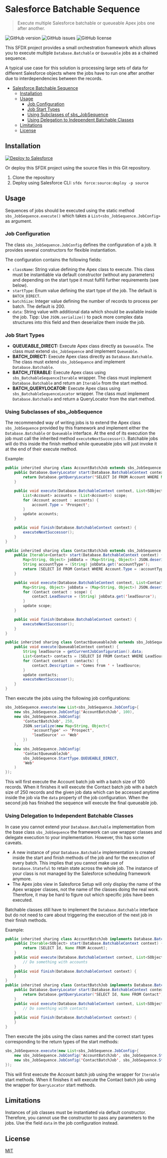 # Salesforce Batchable Sequence

> Execute multiple Salesforce batchable or queueable Apex jobs one after another.

![GitHub version](https://img.shields.io/github/package-json/v/georgwittberger/salesforce-batchable-sequence)
![GitHub issues](https://img.shields.io/github/issues/georgwittberger/salesforce-batchable-sequence)
![GitHub license](https://img.shields.io/github/license/georgwittberger/salesforce-batchable-sequence)

This SFDX project provides a small orchestration framework which allows you to execute multiple `Database.Batchable` or `Queueable` jobs as a chained sequence.

A typical use case for this solution is processing large sets of data for different Salesforce objects where the jobs have to run one after another due to interdependencies between the records.

- [Salesforce Batchable Sequence](#salesforce-batchable-sequence)
  - [Installation](#installation)
  - [Usage](#usage)
    - [Job Configuration](#job-configuration)
    - [Job Start Types](#job-start-types)
    - [Using Subclasses of sbs_JobSequence](#using-subclasses-of-sbs_jobsequence)
    - [Using Delegation to Independent Batchable Classes](#using-delegation-to-independent-batchable-classes)
  - [Limitations](#limitations)
  - [License](#license)

## Installation

<a href="https://githubsfdeploy.herokuapp.com?owner=georgwittberger&repo=salesforce-batchable-sequence&ref=master">
  <img alt="Deploy to Salesforce"
       src="https://raw.githubusercontent.com/afawcett/githubsfdeploy/master/deploy.png">
</a>

Or deploy this SFDX project using the source files in this Git repository.

1. Clone the repository
2. Deploy using Salesforce CLI: `sfdx force:source:deploy -p source`

## Usage

Sequences of jobs should be executed using the static method `sbs_JobSequence.execute()` which takes a `List<sbs_JobSequence.JobConfig>` as argument.

### Job Configuration

The class `sbs_JobSequence.JobConfig` defines the configuration of a job. It provides several constructors for flexible instantiation.

The configuration contains the following fields:

- `className`: String value defining the Apex class to execute. This class must be instantiable via default constructor (without any parameters) and depending on the start type it must fulfill further requirements (see below).
- `startType`: Enum value defining the start type of the job. The default is `BATCH_DIRECT`.
- `batchSize`: Integer value defining the number of records to process per batch. The default is 200.
- `data`: String value with additional data which should be available inside the job. Tipp: Use `JSON.serialize()` to pack more complex data structures into this field and then deserialize them inside the job.

### Job Start Types

- **QUEUEABLE_DIRECT:** Execute Apex class directly as `Queueable`. The class must extend `sbs_JobSequence` and implement `Queueable`.
- **BATCH_DIRECT:** Execute Apex class directly as `Database.Batchable`. The class must extend `sbs_JobSequence` and implement `Database.Batchable`.
- **BATCH_ITERABLE:** Execute Apex class using `sbs_BatchableSequenceIterable` wrapper. The class must implement `Database.Batchable` and return an `Iterable` from the start method.
- **BATCH_QUERYLOCATOR:** Execute Apex class using `sbs_BatchableSequenceLocator` wrapper. The class must implement `Database.Batchable` and return a QueryLocator from the start method.

### Using Subclasses of sbs_JobSequence

The recommended way of writing jobs is to extend the Apex class `sbs_JobSequence` provided by this framework and implement either the `Database.Batchable` or `Queueable` interface. At the end of its execution the job must call the inherited method `executeNextSuccessor()`. Batchable jobs will do this inside the finish method while queueable jobs will just invoke it at the end of their execute method.

Example:

```java
public inherited sharing class AccountBatchJob extends sbs_JobSequence implements Database.Batchable<SObject> {
    public Database.QueryLocator start(Database.BatchableContext context) {
        return Database.getQueryLocator('SELECT Id FROM Account WHERE Name LIKE \'Demo%\'');
    }

    public void execute(Database.BatchableContext context, List<SObject> scope) {
        List<Account> accounts = (List<Account>) scope;
        for (Account account : accounts) {
            account.Type = 'Prospect';
        }
        update accounts;
    }

    public void finish(Database.BatchableContext context) {
        executeNextSuccessor();
    }
}

public inherited sharing class ContactBatchJob extends sbs_JobSequence implements Database.Batchable<Contact> {
    public Iterable<Contact> start(Database.BatchableContext context) {
        Map<String, Object> jobData = (Map<String, Object>) JSON.deserializeUntyped(getCurrentJobConfiguration().data);
        String accountType = (String) jobData.get('accountType');
        return [SELECT Id FROM Contact WHERE Account.Type = :accountType];
    }

    public void execute(Database.BatchableContext context, List<Contact> scope) {
        Map<String, Object> jobData = (Map<String, Object>) JSON.deserializeUntyped(getCurrentJobConfiguration().data);
        for (Contact contact : scope) {
            contact.LeadSource = (String) jobData.get('leadSource');
        }
        update scope;
    }

    public void finish(Database.BatchableContext context) {
        executeNextSuccessor();
    }
}

public inherited sharing class ContactQueueableJob extends sbs_JobSequence implements Queueable {
    public void execute(QueueableContext context) {
        String leadSource = getCurrentJobConfiguration().data;
        List<Contact> contacts = [SELECT Id FROM Contact WHERE LeadSource = :leadSource];
        for (Contact contact : contacts) {
            contact.Description = 'Comes from ' + leadSource;
        }
        update contacts;
        executeNextSuccessor();
    }
}
```

Then execute the jobs using the following job configurations:

```java
sbs_JobSequence.execute(new List<sbs_JobSequence.JobConfig>{
    new sbs_JobSequence.JobConfig('AccountBatchJob', 100),
    new sbs_JobSequence.JobConfig(
        'ContactBatchJob', 250,
        JSON.serialize(new Map<String, Object>{
            'accountType' => 'Prospect',
            'leadSource' => 'Web'
        })
    ),
    new sbs_JobSequence.JobConfig(
        'ContactQueueableJob',
        sbs_JobSequence.StartType.QUEUEABLE_DIRECT,
        'Web'
    )
});
```

This will first execute the Account batch job with a batch size of 100 records. When it finishes it will execute the Contact batch job with a batch size of 250 records and the given job data which can be accessed anytime inside the job via the `data` property of the job configuration. When the second job has finished the sequence will execute the final queueable job.

### Using Delegation to Independent Batchable Classes

In case you cannot extend your `Database.Batchable` implementation from the base class `sbs_JobSequence` the framework can use wrapper classes and delegate execution to your implementation. However, this has some caveats.

- A new instance of your `Database.Batchable` implementation is created inside the start and finish methods of the job and for the execution of every batch. This implies that you cannot make use of `Database.Stateful` to retain state across the whole job. The instance of your class is not managed by the Salesforce scheduling framework anymore.
- The Apex jobs view in Salesforce Setup will only display the name of the Apex wrapper classes, not the name of the classes doing the real work. Therefore, it may be hard to figure out which specific jobs have been executed.

Batchable classes still have to implement the `Database.Batchable` interface but do not need to care about triggering the execution of the next job in their finish methods.

Example:

```java
public inherited sharing class AccountBatchJob implements Database.Batchable<SObject> {
    public Iterable<SObject> start(Database.BatchableContext context) {
        return [SELECT Id, Name FROM Account];
    }
    public void execute(Database.BatchableContext context, List<SObject> scope) {
        // Do something with accounts
    }
    public void finish(Database.BatchableContext context) {
    }
}
public inherited sharing class ContactBatchJob implements Database.Batchable<SObject> {
    public Database.QueryLocator start(Database.BatchableContext context) {
        return Database.getQueryLocator('SELECT Id, Name FROM Contact');
    }
    public void execute(Database.BatchableContext context, List<SObject> scope) {
        // Do something with contacts
    }
    public void finish(Database.BatchableContext context) {
    }
}
```

Then execute the jobs using the class names and the correct start types corresponding to the return types of the start methods:

```java
sbs_JobSequence.execute(new List<sbs_JobSequence.JobConfig>{
    new sbs_JobSequence.JobConfig('AccountBatchJob', sbs_JobSequence.StartType.BATCH_ITERABLE, 10),
    new sbs_JobSequence.JobConfig('ContactBatchJob', sbs_JobSequence.StartType.BATCH_QUERYLOCATOR, 20)
});
```

This will first execute the Account batch job using the wrapper for `Iterable` start methods. When it finishes it will execute the Contact batch job using the wrapper for `QueryLocator` start methods.

## Limitations

Instances of job classes must be instantiated via default constructor. Therefore, you cannot use the constructor to pass any parameters to the jobs. Use the field `data` in the job configuration instead.

## License

[MIT](https://opensource.org/licenses/MIT)
